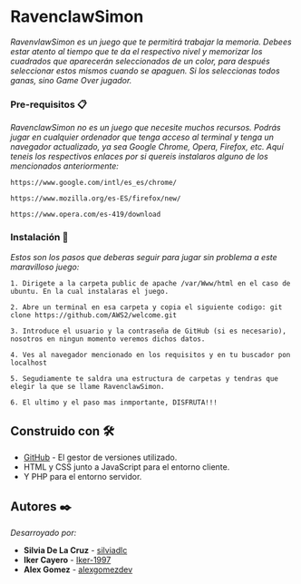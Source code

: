 # RavenclawSimon
_RavenvlawSimon es un juego que te permitirá trabajar la memoria. Debees estar atento al tiempo que te da el respectivo nivel y memorizar los cuadrados que aparecerán seleccionados de un color, para después seleccionar estos mismos cuando se apaguen. Si los seleccionas todos ganas, sino Game Over jugador._

### Pre-requisitos 📋
_RavenclawSimon no es un juego que necesite muchos recursos. Podrás jugar en cualquier ordenador que tenga acceso al terminal y tenga un navegador actualizado, ya sea Google Chrome, Opera, Firefox, etc. Aquí teneis los respectivos enlaces por si quereis instalaros alguno de los mencionados anteriormente:_
```
https://www.google.com/intl/es_es/chrome/
```
```
https://www.mozilla.org/es-ES/firefox/new/
```
```
https://www.opera.com/es-419/download
```
### Instalación 🔧
_Estos son los pasos que deberas seguir para jugar sin problema a este maravilloso juego:_
```
1. Dirigete a la carpeta public de apache /var/Www/html en el caso de ubuntu. En la cual instalaras el juego.
```
```
2. Abre un terminal en esa carpeta y copia el siguiente codigo: git clone https://github.com/AWS2/welcome.git
```
```
3. Introduce el usuario y la contraseña de GitHub (si es necesario), nosotros en ningun momento veremos dichos datos.
```
```
4. Ves al navegador mencionado en los requisitos y en tu buscador pon localhost
```
```
5. Segudiamente te saldra una estructura de carpetas y tendras que elegir la que se llame RavenclawSimon.
```
```
6. El ultimo y el paso mas inmportante, DISFRUTA!!!
```
## Construido con 🛠️
* [GitHub](https://github.com/) - El gestor de versiones utilizado.
* HTML y CSS junto a JavaScript para el entorno cliente.
* Y PHP para el entorno servidor.

## Autores ✒️
_Desarroyado por:_
* **Silvia De La Cruz** - [silviadlc](https://github.com/silviadlc)
* **Iker Cayero** - [Iker-1997](https://github.com/Iker-1997)
* **Alex Gomez** - [alexgomezdev](https://gist.github.com/alexgomezdev)
